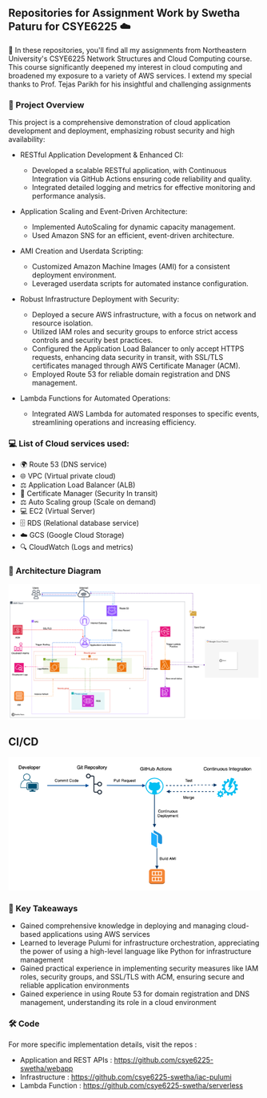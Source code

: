 ## Repositories for Assignment Work by Swetha Paturu for CSYE6225 ☁️

🌟 In these repositories, you'll find all my assignments from Northeastern University's CSYE6225 Network Structures and Cloud Computing course. This course significantly deepened my interest in cloud computing and broadened my exposure to a variety of AWS services. I extend my special thanks to Prof. Tejas Parikh for his insightful and challenging assignments 


### 🚀 Project Overview 

This project is a comprehensive demonstration of cloud application development and deployment, emphasizing robust security and high availability: 

- RESTful Application Development & Enhanced CI:
     - Developed a scalable RESTful application, with Continuous Integration via GitHub Actions ensuring code reliability and quality.
     - Integrated detailed logging and metrics for effective monitoring and performance analysis.
       
- Application Scaling and Event-Driven Architecture:
     - Implemented AutoScaling for dynamic capacity management.
     - Used Amazon SNS for an efficient, event-driven architecture.
       
- AMI Creation and Userdata Scripting:
     - Customized Amazon Machine Images (AMI) for a consistent deployment environment.
     - Leveraged userdata scripts for automated instance configuration.
       
- Robust Infrastructure Deployment with Security:
     - Deployed a secure AWS infrastructure, with a focus on network and resource isolation.
     - Utilized IAM roles and security groups to enforce strict access controls and security best practices.
     - Configured the Application Load Balancer to only accept HTTPS requests, enhancing data security in transit, with SSL/TLS certificates managed through AWS Certificate
       Manager (ACM).
     - Employed Route 53 for reliable domain registration and DNS management.
       
- Lambda Functions for Automated Operations:
     - Integrated AWS Lambda for automated responses to specific events, streamlining operations and increasing efficiency.


 ### 💻  List of Cloud services used:
  -  🌍 Route 53 (DNS service)
  -  🌐 VPC (Virtual private cloud)
  -  ⚖️ Application Load Balancer (ALB)
  -  🔏 Certificate Manager (Security In transit)
  -  ⚖️ Auto Scaling group (Scale on demand)
  -  💻 EC2 (Virtual Server)
  -  🗄️ RDS (Relational database service)
  -  ☁️ GCS (Google Cloud Storage)
  -  🔍 CloudWatch (Logs and metrics)


### 📝 Architecture Diagram 

![Architecture](https://github.com/csye6225-swetha/.github/blob/main/csye6225-full.drawio.png)

## CI/CD 

![CICD](https://github.com/csye6225-swetha/.github/blob/main/cicd.drawio.png)


### 📘 Key Takeaways 

  - Gained comprehensive knowledge in deploying and managing cloud-based applications using AWS services
  - Learned to leverage Pulumi for infrastructure orchestration, appreciating the power of using a high-level language like Python for infrastructure management
  - Gained practical experience in implementing security measures like IAM roles, security groups, and SSL/TLS with ACM, ensuring secure and reliable application environments
  - Gained experience in using Route 53 for domain registration and DNS management, understanding its role in a cloud environment

###  🛠️ Code 
For more specific implementation details, visit the repos : 

- Application and REST APIs : https://github.com/csye6225-swetha/webapp
- Infrastructure            : https://github.com/csye6225-swetha/iac-pulumi
- Lambda Function           : https://github.com/csye6225-swetha/serverless
<!--

**Here are some ideas to get you started:**

🙋‍♀️ A short introduction - what is your organization all about?
🌈 Contribution guidelines - how can the community get involved?
👩‍💻 Useful resources - where can the community find your docs? Is there anything else the community should know?
🍿 Fun facts - what does your team eat for breakfast?
🧙 Remember, you can do mighty things with the power of [Markdown](https://docs.github.com/github/writing-on-github/getting-started-with-writing-and-formatting-on-github/basic-writing-and-formatting-syntax)
-->
